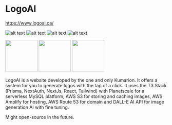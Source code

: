 # LogoAI
https://www.logoai.ca/

![alt text](https://i.imgur.com/kMJcOcX.png) 
![alt text](https://i.imgur.com/5eCiwxM.png)
![alt text](https://i.imgur.com/sBYJ9xE.png)
![alt text](https://i.imgur.com/ADV0jUI.png)

<p float="left">
  <img src="https://i.imgur.com/kMJcOcX.png" width="100" />
  <img src="https://i.imgur.com/5eCiwxM.png" width="100" /> 
  <img src="https://i.imgur.com/sBYJ9xE.png" width="100" />
</p>

LogoAI is a website developed by the one and only Kumarion. It offers a system for you to generate logos with the tap of a click. It uses the T3 Stack (Prisma, NextAuth, NextJs, React, Tailwind) with Planetscale for a serverless MySQL platform, AWS S3 for storing and caching images, AWS Amplify for hosting, AWS Route 53 for domain and DALL-E AI API for image generation AI with fine tuning.

Might open-source in the future.
